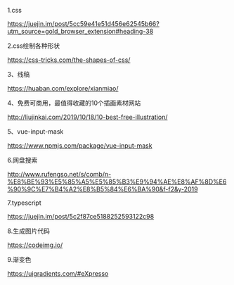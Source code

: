 1.css

https://juejin.im/post/5cc59e41e51d456e62545b66?utm_source=gold_browser_extension#heading-38

2.css绘制各种形状

https://css-tricks.com/the-shapes-of-css/

3、线稿

https://huaban.com/explore/xianmiao/

4、免费可商用，最值得收藏的10个插画素材网站

http://liujinkai.com/2019/10/18/10-best-free-illustration/

5、vue-input-mask

https://www.npmjs.com/package/vue-input-mask

6.网盘搜索

http://www.rufengso.net/s/comb/n-%E8%BE%93%E5%85%A5%E5%85%B3%E9%94%AE%E8%AF%8D%E6%90%9C%E7%B4%A2%E8%B5%84%E6%BA%90&f-f2&y-2019

7.typescript

https://juejin.im/post/5c2f87ce5188252593122c98

8.生成图片代码

https://codeimg.io/

9.渐变色

https://uigradients.com/#eXpresso